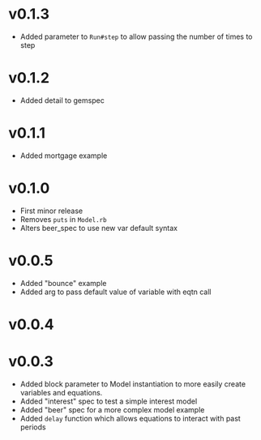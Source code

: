 v0.1.3
======
* Added parameter to `Run#step` to allow passing the number of times to
  step

v0.1.2
======
* Added detail to gemspec

v0.1.1
======
* Added mortgage example

v0.1.0
======
* First minor release
* Removes `puts` in `Model.rb`
* Alters beer_spec to use new var default syntax

v0.0.5
======
* Added "bounce" example
* Added arg to pass default value of variable with eqtn call

v0.0.4
======

v0.0.3
======
* Added block parameter to Model instantiation to more easily create
  variables and equations.
* Added "interest" spec to test a simple interest model
* Added "beer" spec for a more complex model example
* Added `delay` function which allows equations to interact with past periods


